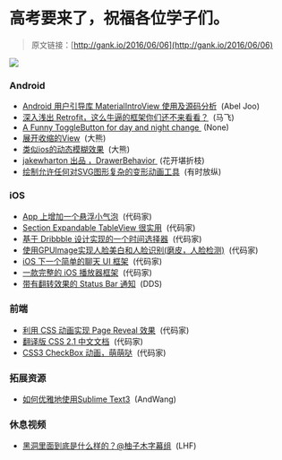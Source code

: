 # 高考要来了，祝福各位学子们。

> 原文链接：[http://gank.io/2016/06/06](http://gank.io/2016/06/06)

![](http://ww1.sinaimg.cn/large/610dc034jw1f4kron1wqaj20ia0rf436.jpg)

### Android

* [Android 用户引导库 MaterialIntroView 使用及源码分析](http://www.jianshu.com/p/1d2dcbc1e0f2) &nbsp;(Abel Joo)
* [深入浅出 Retrofit，这么牛逼的框架你们还不来看看？](http://mp.weixin.qq.com/s?__biz=MzA3NTYzODYzMg==&amp;mid=2653577186&amp;idx=1&amp;sn=1a5f6369faeb22b4b68ea39f25020d28&amp;scene=1&amp;srcid=06039K4A2eGkHPxLbKED09Mk) &nbsp;(马飞)
* [A Funny ToggleButton for day and night change&nbsp;](https://github.com/SilenceDut/DayNightToggleButton) (None)
* [展开收缩的View](https://github.com/diegodobelo/AndroidExpandingViewLibrary) &nbsp;(大熊)
* [类似ios的动态模糊效果](https://github.com/Dimezis/BlurView) &nbsp;(大熊)
* [jakewharton 出品 ，DrawerBehavior&nbsp;](https://github.com/JakeWharton/DrawerBehavior) (花开堪折枝)
* [绘制允许任何对SVG图形复杂的变形动画工具](https://github.com/bonnyfone/vectalign) &nbsp;(有时放纵)

### iOS

* [App 上增加一个悬浮小气泡](https://github.com/Buglife/Floater_) &nbsp;(代码家)
* [Section Expandable TableView 很实用](https://github.com/jeantimex/ios-swift-collapsible-table-section) &nbsp;(代码家)
* [基于 Dribbble 设计实现的一个时间选择器](https://github.com/awesome-labs/LFTimePicker) &nbsp;(代码家)
* [使用GPUImage实现人脸美白和人脸识别(磨皮，人脸检测)](https://github.com/YBYHunter/BeautifyFaceAndDetection) &nbsp;(代码家)
* [iOS 下一个简单的聊天 UI 框架](https://github.com/little2s/NoChat) &nbsp;(代码家)
* [一款完整的 iOS 播放器框架](https://github.com/viki-org/VKVideoPlayer) &nbsp;(代码家)
* [带有翻转效果的 Status Bar 通知](https://github.com/druidream/DDStatusBarFlip) &nbsp;(DDS)

### 前端

* [利用 CSS 动画实现 Page Reveal 效果](https://github.com/codrops/PageRevealEffects) &nbsp;(代码家)
* [翻译版 CSS 2.1 中文文档](https://github.com/ayqy/CSS2-1) &nbsp;(代码家)
* [CSS3 CheckBox 动画，萌萌哒](https://github.com/720kb/checkbox.css) &nbsp;(代码家)

### 拓展资源

* [如何优雅地使用Sublime Text3](http://www.jianshu.com/p/3cb5c6f2421c) &nbsp;(AndWang)

### 休息视频

* [黑洞里面到底是什么样的？@柚子木字幕组](http://www.bilibili.com/video/av4813148/) &nbsp;(LHF)

